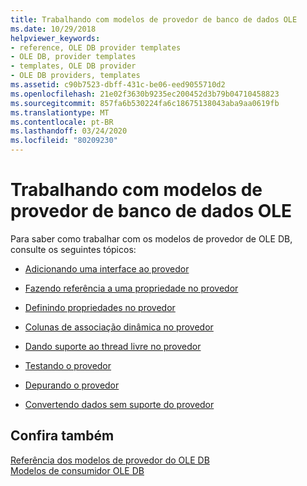 ```yaml
---
title: Trabalhando com modelos de provedor de banco de dados OLE
ms.date: 10/29/2018
helpviewer_keywords:
- reference, OLE DB provider templates
- OLE DB, provider templates
- templates, OLE DB provider
- OLE DB providers, templates
ms.assetid: c90b7523-dbff-431c-be06-eed9055710d2
ms.openlocfilehash: 21e02f3630b9235ec200452d3b79b04710458823
ms.sourcegitcommit: 857fa6b530224fa6c18675138043aba9aa0619fb
ms.translationtype: MT
ms.contentlocale: pt-BR
ms.lasthandoff: 03/24/2020
ms.locfileid: "80209230"
---
```

# <a name="working-with-ole-db-provider-templates"></a>Trabalhando com modelos de provedor de banco de dados OLE

Para saber como trabalhar com os modelos de provedor de OLE DB, consulte os seguintes tópicos:

- [Adicionando uma interface ao provedor](../../data/oledb/adding-an-interface-to-your-provider.md)

- [Fazendo referência a uma propriedade no provedor](../../data/oledb/referencing-a-property-in-your-provider.md)

- [Definindo propriedades no provedor](../../data/oledb/setting-properties-in-your-provider.md)

- [Colunas de associação dinâmica no provedor](../../data/oledb/dynamically-binding-columns-in-your-provider.md)

- [Dando suporte ao thread livre no provedor](../../data/oledb/supporting-free-threading-in-your-provider.md)

- [Testando o provedor](../../data/oledb/testing-your-provider.md)

- [Depurando o provedor](../../data/oledb/debugging-your-provider.md)

- [Convertendo dados sem suporte do provedor](../../data/oledb/converting-data-not-supported-by-the-provider.md)

## <a name="see-also"></a>Confira também

[Referência dos modelos de provedor do OLE DB](../../data/oledb/ole-db-provider-templates-reference.md)<br/>
[Modelos de consumidor OLE DB](../../data/oledb/ole-db-consumer-templates-cpp.md)
